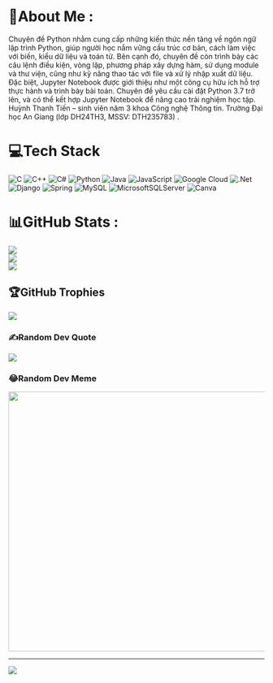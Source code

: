 # 💫About Me :
Chuyên đề Python nhằm cung cấp những kiến thức nền tảng về ngôn ngữ lập trình Python, giúp người học nắm vững cấu trúc cơ bản, cách làm việc với biến, kiểu dữ liệu và toán tử. Bên cạnh đó, chuyên đề còn trình bày các câu lệnh điều kiện, vòng lặp, phương pháp xây dựng hàm, sử dụng module và thư viện, cũng như kỹ năng thao tác với file và xử lý nhập xuất dữ liệu. Đặc biệt, Jupyter Notebook được giới thiệu như một công cụ hữu ích hỗ trợ thực hành và trình bày bài toán. Chuyên đề yêu cầu cài đặt Python 3.7 trở lên, và có thể kết hợp Jupyter Notebook để nâng cao trải nghiệm học tập. Huỳnh Thanh Tiến – sinh viên năm 3 khoa Công nghệ Thông tin. Trường Đại học An Giang (lớp DH24TH3, MSSV: DTH235783) .

# 💻Tech Stack
![C](https://img.shields.io/badge/c-%2300599C.svg?style=for-the-badge&logo=c&logoColor=white) ![C++](https://img.shields.io/badge/c++-%2300599C.svg?style=for-the-badge&logo=c%2B%2B&logoColor=white) ![C#](https://img.shields.io/badge/c%23-%23239120.svg?style=for-the-badge&logo=c-sharp&logoColor=white) ![Python](https://img.shields.io/badge/python-3670A0?style=for-the-badge&logo=python&logoColor=ffdd54) ![Java](https://img.shields.io/badge/java-%23ED8B00.svg?style=for-the-badge&logo=java&logoColor=white) ![JavaScript](https://img.shields.io/badge/javascript-%23323330.svg?style=for-the-badge&logo=javascript&logoColor=%23F7DF1E) ![Google Cloud](https://img.shields.io/badge/Google%20Cloud-%234285F4.svg?style=for-the-badge&logo=google-cloud&logoColor=white) ![.Net](https://img.shields.io/badge/.NET-5C2D91?style=for-the-badge&logo=.net&logoColor=white) ![Django](https://img.shields.io/badge/django-%23092E20.svg?style=for-the-badge&logo=django&logoColor=white) ![Spring](https://img.shields.io/badge/spring-%236DB33F.svg?style=for-the-badge&logo=spring&logoColor=white) ![MySQL](https://img.shields.io/badge/mysql-%2300f.svg?style=for-the-badge&logo=mysql&logoColor=white) ![MicrosoftSQLServer](https://img.shields.io/badge/Microsoft%20SQL%20Sever-CC2927?style=for-the-badge&logo=microsoft%20sql%20server&logoColor=white) ![Canva](https://img.shields.io/badge/Canva-%2300C4CC.svg?style=for-the-badge&logo=Canva&logoColor=white)
# 📊GitHub Stats :
![](https://github-readme-stats.vercel.app/api?username=HuynhThanhTien1810&theme=radical&hide_border=false&include_all_commits=false&count_private=false)<br/>
![](https://github-readme-streak-stats.herokuapp.com/?user=HuynhThanhTien1810&theme=radical&hide_border=false)<br/>
![](https://github-readme-stats.vercel.app/api/top-langs/?username=HuynhThanhTien1810&theme=radical&hide_border=false&include_all_commits=false&count_private=false&layout=compact)

## 🏆GitHub Trophies
![](https://github-trophies.vercel.app/?username=HuynhThanhTien1810&theme=radical&no-frame=false&no-bg=false&margin-w=4)

### ✍️Random Dev Quote
![](https://quotes-github-readme.vercel.app/api?type=horizontal&theme=radical)

### 😂Random Dev Meme
<img src="https://random-memer.herokuapp.com/" width="512px"/>

---
[![](https://visitcount.itsvg.in/api?id=HuynhThanhTien1810&icon=0&color=0)](https://visitcount.itsvg.in)
